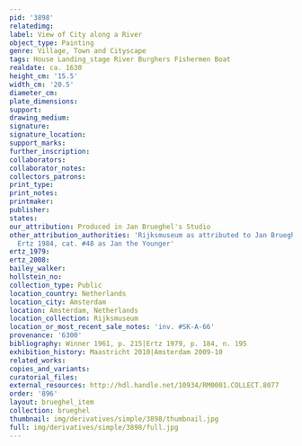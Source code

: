 ```yaml
---
pid: '3898'
relatedimg: 
label: View of City along a River
object_type: Painting
genre: Village, Town and Cityscape
tags: House Landing_stage River Burghers Fishermen Boat
realdate: ca. 1630
height_cm: '15.5'
width_cm: '20.5'
diameter_cm: 
plate_dimensions: 
support: 
drawing_medium: 
signature: 
signature_location: 
support_marks: 
further_inscription: 
collaborators: 
collaborator_notes: 
collectors_patrons: 
print_type: 
print_notes: 
printmaker: 
publisher: 
states: 
our_attribution: Produced in Jan Brueghel's Studio
other_attribution_authorities: 'Rijksmuseum as attributed to Jan Brueghel the Elder,
  Ertz 1984, cat. #48 as Jan the Younger'
ertz_1979: 
ertz_2008: 
bailey_walker: 
hollstein_no: 
collection_type: Public
location_country: Netherlands
location_city: Amsterdam
location: Amsterdam, Netherlands
location_collection: Rijksmuseum
location_or_most_recent_sale_notes: 'inv. #SK-A-66'
provenance: '6300'
bibliography: Winner 1961, p. 215|Ertz 1979, p. 184, n. 195
exhibition_history: Maastricht 2010|Amsterdam 2009-10
related_works: 
copies_and_variants: 
curatorial_files: 
external_resources: http://hdl.handle.net/10934/RM0001.COLLECT.8077
order: '896'
layout: brueghel_item
collection: brueghel
thumbnail: img/derivatives/simple/3898/thumbnail.jpg
full: img/derivatives/simple/3898/full.jpg
---
```

